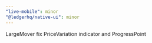 ```yaml
---
"live-mobile": minor
"@ledgerhq/native-ui": minor
---
```


LargeMover fix PriceVariation indicator and ProgressPoint
